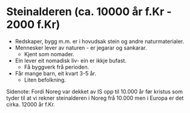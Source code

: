 # Steinalderen (ca. 10000 år f.Kr - 2000 f.Kr)

* Redskaper, bygg m.m. er i hovudsak stein og andre naturmaterialer.
* Mennesker lever av naturen - er jegarar og sankarar.
	* Kjent som nomader.
* Ein lever eit nomadisk liv- ein er ikkje bufast.
	* Få byggverk frå perioden.
* Får mange barn, eit kvart 3-5 år.
	* Liten befolkning.


Sidenote:
Fordi Noreg var dekket av IS opp til 10.000 år før kristus som tyder til at vi rekner steinalderen i Noreg frå 10.000 men i Europa er det cirka. 12000 år f.Kr.

